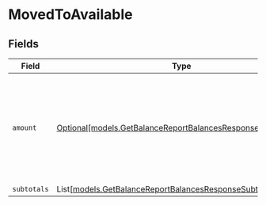 # MovedToAvailable


## Fields

| Field                                                                                                                | Type                                                                                                                 | Required                                                                                                             | Description                                                                                                          |
| -------------------------------------------------------------------------------------------------------------------- | -------------------------------------------------------------------------------------------------------------------- | -------------------------------------------------------------------------------------------------------------------- | -------------------------------------------------------------------------------------------------------------------- |
| `amount`                                                                                                             | [Optional[models.GetBalanceReportBalancesResponse200Amount]](../models/getbalancereportbalancesresponse200amount.md) | :heavy_minus_sign:                                                                                                   | In v2 endpoints, monetary amounts are represented as objects with a `currency` and `value` field.                    |
| `subtotals`                                                                                                          | List[[models.GetBalanceReportBalancesResponseSubtotals](../models/getbalancereportbalancesresponsesubtotals.md)]     | :heavy_minus_sign:                                                                                                   | N/A                                                                                                                  |